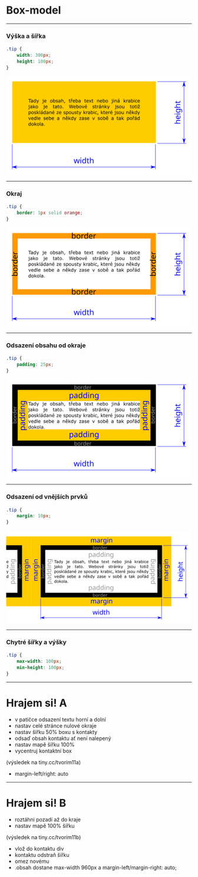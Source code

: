 <!-- .slide: data-state="c-slide-inter" -->

# Box-model

---

### Výška a šířka

```css
.tip { 
	width: 300px;
	height: 100px;
}
```
<!-- .element: class="c-text-md " -->

<img src="img/box-model-width-height.svg" style="border:0 none;box-shadow:none;">

---

### Okraj

```css
.tip { 
	border: 1px solid orange;
}
```
<!-- .element: class="c-text-md " -->

<img src="img/box-model-border.svg" style="border:0 none;box-shadow:none;">

---

### Odsazení obsahu od okraje

```css
.tip { 
	padding: 25px; 
}
```
<!-- .element: class="c-text-md " -->

<img src="img/box-model-padding.svg" style="border:0 none;box-shadow:none;">

---

### Odsazení od vnějších prvků

```css
.tip { 
	margin: 10px;
}
```
<!-- .element: class="c-text-md " -->

<img src="img/box-model-margin.svg" style="border:0 none;box-shadow:none;">

---

### Chytré šířky a výšky

```css
.tip { 
	max-width: 100px;
	min-height: 100px;
}
```
<!-- .element: class="c-text-md " -->

---

<!-- .slide: data-state="c-slide-task" -->

# Hrajem si! A

* v patičce odsazení textu horní a dolní
* nastav celé stránce nulové okraje
* nastav šířku 50% boxu s kontakty
* odsaď obsah kontaktu ať není nalepený
* nastav mapě šířku 100%
* vycentruj kontaktní box

(výsledek na tiny.cc/tvorim11a) <!-- .element: class="c-text-xs c-text-right" -->

>>>
* margin-left/right: auto

---

<!-- .slide: data-state="c-slide-task" -->

# Hrajem si! B

* roztáhni pozadí až do kraje
* nastav mapě 100% šířku

(výsledek na tiny.cc/tvorim11b) <!-- .element: class="c-text-xs c-text-right" -->

>>>
* vlož do kontaktu div
* kontaktu odstraň šířku
* omez novému 
* .obsah dostane max-width 960px a margin-left/margin-right: auto;
 

